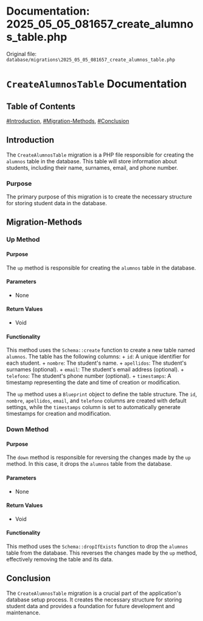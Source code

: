 # Documentation: 2025_05_05_081657_create_alumnos_table.php

Original file: `database/migrations\2025_05_05_081657_create_alumnos_table.php`

# `CreateAlumnosTable` Documentation

## Table of Contents
[#Introduction](#introduction), [#Migration-Methods](#migration-methods), [#Conclusion](#conclusion)

## Introduction
The `CreateAlumnosTable` migration is a PHP file responsible for creating the `alumnos` table in the database. This table will store information about students, including their name, surnames, email, and phone number.

### Purpose
The primary purpose of this migration is to create the necessary structure for storing student data in the database.

## Migration-Methods

### Up Method
#### Purpose
The `up` method is responsible for creating the `alumnos` table in the database.

#### Parameters
* None

#### Return Values
* Void

#### Functionality
This method uses the `Schema::create` function to create a new table named `alumnos`. The table has the following columns:
	+ `id`: A unique identifier for each student.
	+ `nombre`: The student's name.
	+ `apellidos`: The student's surnames (optional).
	+ `email`: The student's email address (optional).
	+ `telefono`: The student's phone number (optional).
	+ `timestamps`: A timestamp representing the date and time of creation or modification.

The `up` method uses a `Blueprint` object to define the table structure. The `id`, `nombre`, `apellidos`, `email`, and `telefono` columns are created with default settings, while the `timestamps` column is set to automatically generate timestamps for creation and modification.

### Down Method
#### Purpose
The `down` method is responsible for reversing the changes made by the `up` method. In this case, it drops the `alumnos` table from the database.

#### Parameters
* None

#### Return Values
* Void

#### Functionality
This method uses the `Schema::dropIfExists` function to drop the `alumnos` table from the database. This reverses the changes made by the `up` method, effectively removing the table and its data.

## Conclusion
The `CreateAlumnosTable` migration is a crucial part of the application's database setup process. It creates the necessary structure for storing student data and provides a foundation for future development and maintenance.